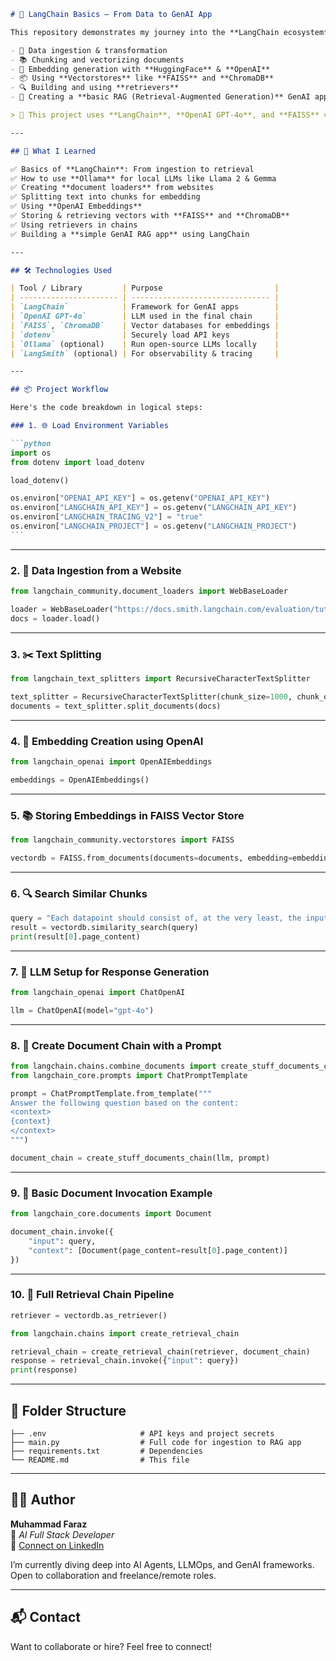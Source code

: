 ````markdown
# 🧠 LangChain Basics – From Data to GenAI App

This repository demonstrates my journey into the **LangChain ecosystem**, where I explored the core building blocks needed to create **GenAI applications**. The project walks through the essential phases of:

- 🔄 Data ingestion & transformation
- 📚 Chunking and vectorizing documents
- 🧠 Embedding generation with **HuggingFace** & **OpenAI**
- 📦 Using **Vectorstores** like **FAISS** and **ChromaDB**
- 🔍 Building and using **retrievers**
- 🤖 Creating a **basic RAG (Retrieval-Augmented Generation)** GenAI app

> 📌 This project uses **LangChain**, **OpenAI GPT-4o**, and **FAISS** vectorstore for storing document embeddings.

---

## 🚀 What I Learned

✅ Basics of **LangChain**: From ingestion to retrieval  
✅ How to use **Ollama** for local LLMs like Llama 2 & Gemma  
✅ Creating **document loaders** from websites  
✅ Splitting text into chunks for embedding  
✅ Using **OpenAI Embeddings**  
✅ Storing & retrieving vectors with **FAISS** and **ChromaDB**  
✅ Using retrievers in chains  
✅ Building a **simple GenAI RAG app** using LangChain

---

## 🛠️ Technologies Used

| Tool / Library         | Purpose                         |
| ---------------------- | ------------------------------- |
| `LangChain`            | Framework for GenAI apps        |
| `OpenAI GPT-4o`        | LLM used in the final chain     |
| `FAISS`, `ChromaDB`    | Vector databases for embeddings |
| `dotenv`               | Securely load API keys          |
| `Ollama` (optional)    | Run open-source LLMs locally    |
| `LangSmith` (optional) | For observability & tracing     |

---

## 📦 Project Workflow

Here's the code breakdown in logical steps:

### 1. 🌐 Load Environment Variables

```python
import os
from dotenv import load_dotenv

load_dotenv()

os.environ["OPENAI_API_KEY"] = os.getenv("OPENAI_API_KEY")
os.environ["LANGCHAIN_API_KEY"] = os.getenv("LANGCHAIN_API_KEY")
os.environ["LANGCHAIN_TRACING_V2"] = "true"
os.environ["LANGCHAIN_PROJECT"] = os.getenv("LANGCHAIN_PROJECT")
```
````

---

### 2. 📰 Data Ingestion from a Website

```python
from langchain_community.document_loaders import WebBaseLoader

loader = WebBaseLoader("https://docs.smith.langchain.com/evaluation/tutorials/evaluation")
docs = loader.load()
```

---

### 3. ✂️ Text Splitting

```python
from langchain_text_splitters import RecursiveCharacterTextSplitter

text_splitter = RecursiveCharacterTextSplitter(chunk_size=1000, chunk_overlap=200)
documents = text_splitter.split_documents(docs)
```

---

### 4. 🧬 Embedding Creation using OpenAI

```python
from langchain_openai import OpenAIEmbeddings

embeddings = OpenAIEmbeddings()
```

---

### 5. 📚 Storing Embeddings in FAISS Vector Store

```python
from langchain_community.vectorstores import FAISS

vectordb = FAISS.from_documents(documents=documents, embedding=embeddings)
```

---

### 6. 🔍 Search Similar Chunks

```python
query = "Each datapoint should consist of, at the very least, the inputs to the application"
result = vectordb.similarity_search(query)
print(result[0].page_content)
```

---

### 7. 🤖 LLM Setup for Response Generation

```python
from langchain_openai import ChatOpenAI

llm = ChatOpenAI(model="gpt-4o")
```

---

### 8. 🔗 Create Document Chain with a Prompt

```python
from langchain.chains.combine_documents import create_stuff_documents_chain
from langchain_core.prompts import ChatPromptTemplate

prompt = ChatPromptTemplate.from_template("""
Answer the following question based on the content:
<context>
{context}
</context>
""")

document_chain = create_stuff_documents_chain(llm, prompt)
```

---

### 9. 🧠 Basic Document Invocation Example

```python
from langchain_core.documents import Document

document_chain.invoke({
    "input": query,
    "context": [Document(page_content=result[0].page_content)]
})
```

---

### 10. 🔁 Full Retrieval Chain Pipeline

```python
retriever = vectordb.as_retriever()

from langchain.chains import create_retrieval_chain

retrieval_chain = create_retrieval_chain(retriever, document_chain)
response = retrieval_chain.invoke({"input": query})
print(response)
```

---

## 📁 Folder Structure

```
├── .env                     # API keys and project secrets
├── main.py                  # Full code for ingestion to RAG app
├── requirements.txt         # Dependencies
└── README.md                # This file
```

---

## 🧑‍💻 Author

**Muhammad Faraz**  
💼 _AI Full Stack Developer_  
🔗 [Connect on LinkedIn](https://www.linkedin.com/in/mfaraz7)

I’m currently diving deep into AI Agents, LLMOps, and GenAI frameworks. Open to collaboration and freelance/remote roles.

---

## 📬 Contact

Want to collaborate or hire? Feel free to connect!
